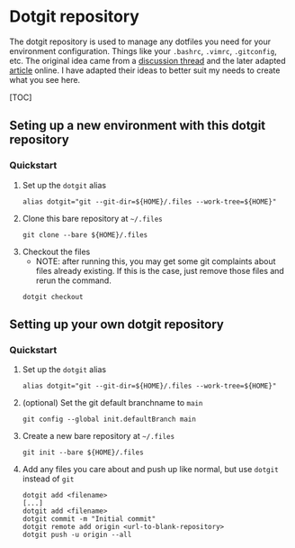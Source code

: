 # Dotgit repository
The dotgit repository is used to manage any dotfiles you need for your environment configuration. Things like your `.bashrc`, `.vimrc`, `.gitconfig`, etc.
The original idea came from a [discussion thread](https://news.ycombinator.com/item?id=11071754) and the later adapted [article](https://www.atlassian.com/git/tutorials/dotfiles) online.
I have adapted their ideas to better suit my needs to create what you see here.

[TOC]

## Seting up a new environment with this dotgit repository
### Quickstart
1. Set up the `dotgit` alias 
    ```
    alias dotgit="git --git-dir=${HOME}/.files --work-tree=${HOME}"
    ```
1. Clone this bare repository at `~/.files`
    ```
    git clone --bare ${HOME}/.files
    ```
1. Checkout the files
    * NOTE: after running this, you may get some git complaints about files already existing. If this is the case, just remove those files and rerun the command.
    ```
    dotgit checkout
    ```

## Setting up your own dotgit repository
### Quickstart
1. Set up the `dotgit` alias 
    ```
    alias dotgit="git --git-dir=${HOME}/.files --work-tree=${HOME}"
    ```
1. (optional) Set the git default branchname to `main`
    ```
    git config --global init.defaultBranch main
    ```
1. Create a new bare repository at `~/.files`
    ```
    git init --bare ${HOME}/.files
    ```
1. Add any files you care about and push up like normal, but use `dotgit` instead of `git`
    ```
    dotgit add <filename>
    [...]
    dotgit add <filename>
    dotgit commit -m "Initial commit"
    dotgit remote add origin <url-to-blank-repository>
    dotgit push -u origin --all
    ```

